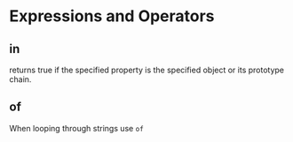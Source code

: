 # Expressions and Operators 

## in  

returns true if the specified property is the specified object or its prototype chain. 

## of 

When looping through strings use `of`